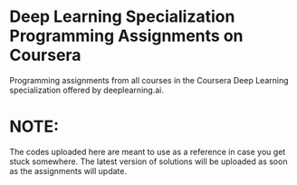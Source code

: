 # Deep Learning Specialization Programming Assignments on Coursera
Programming assignments from all courses in the Coursera Deep Learning specialization offered by deeplearning.ai.
# NOTE:
The codes uploaded here are meant to use as a reference in case you get stuck somewhere.
The latest version of solutions will be uploaded as soon as the assignments will update. 
